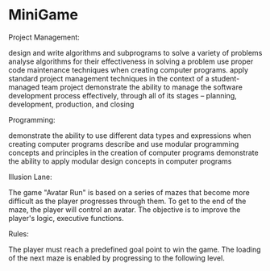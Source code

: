 # MiniGame
Project Management:

design and write algorithms and subprograms to solve a variety of problems
analyse algorithms for their effectiveness in solving a problem
use proper code maintenance techniques when creating computer programs.
apply standard project management techniques in the context of a student-managed team project
demonstrate the ability to manage the software development process effectively, through all of its stages – planning, development, production, and closing


Programming:

demonstrate the ability to use different data types and expressions when creating computer programs
describe and use modular programming concepts and principles in the creation of computer programs
demonstrate the ability to apply modular design concepts in computer programs

Illusion Lane: 

The game "Avatar Run" is based on a series of mazes that become more difficult as the player progresses through them. To get to the end of the maze, the player will control an avatar. The objective is to improve the player's logic, executive functions.

Rules:

The player must reach a predefined goal point to win the game.
The loading of the next maze is enabled by progressing to the following level.

